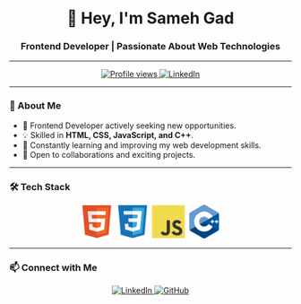 <h1 align="center">👋 Hey, I'm Sameh Gad</h1>
<h3 align="center">Frontend Developer | Passionate About Web Technologies</h3>

---

<p align="center">
  <a href="https://github.com/SamehGad">
    <img src="https://komarev.com/ghpvc/?username=SamehGad&style=for-the-badge" alt="Profile views" />
  </a>
  <a href="https://www.linkedin.com/in/sameh-gad-704527251">
    <img alt="LinkedIn" src="https://img.shields.io/badge/LinkedIn-Sameh%20Gad-blue?logo=linkedin&style=for-the-badge">
  </a>
</p>

---

### 🚀 About Me
- 🎯 Frontend Developer actively seeking new opportunities.  
- 💡 Skilled in **HTML, CSS, JavaScript, and C++**.  
- 🌱 Constantly learning and improving my web development skills.  
- 🤝 Open to collaborations and exciting projects.  

---

### 🛠️ Tech Stack
<p align="center">
  <img src="https://raw.githubusercontent.com/devicons/devicon/master/icons/html5/html5-original.svg" alt="HTML5" width="60" height="60"/>
  <img src="https://raw.githubusercontent.com/devicons/devicon/master/icons/css3/css3-original.svg" alt="CSS3" width="60" height="60"/>
  <img src="https://raw.githubusercontent.com/devicons/devicon/master/icons/javascript/javascript-original.svg" alt="JavaScript" width="60" height="60"/>
  <img src="https://raw.githubusercontent.com/devicons/devicon/master/icons/cplusplus/cplusplus-original.svg" alt="C++" width="60" height="60"/>
</p>

---

### 📫 Connect with Me
<p align="center">
  <a href="https://www.linkedin.com/in/sameh-gad-704527251">
    <img src="https://img.shields.io/badge/LinkedIn-blue?logo=linkedin&logoColor=white&style=for-the-badge" alt="LinkedIn"/>
  </a>
  <a href="https://github.com/SamehGad">
    <img src="https://img.shields.io/badge/GitHub-000?logo=github&logoColor=white&style=for-the-badge" alt="GitHub"/>
  </a>
</p>
